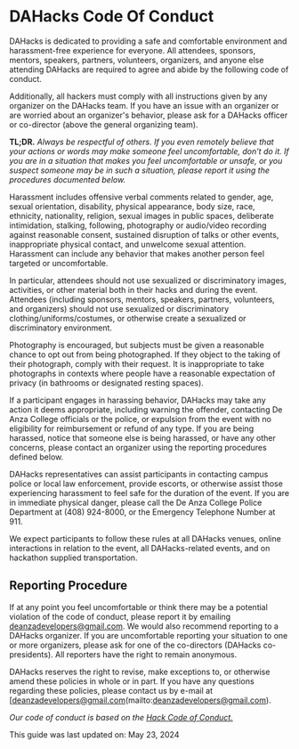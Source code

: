# DAHacks Code Of Conduct

DAHacks is dedicated to providing a safe and comfortable environment and harassment-free experience for everyone. All attendees, sponsors, mentors, speakers, partners, volunteers, organizers, and anyone else attending DAHacks are required to agree and abide by the following code of conduct.

Additionally, all hackers must comply with all instructions given by any organizer on the DAHacks team. If you have an issue with an organizer or are worried about an organizer's behavior, please ask for a DAHacks officer or co-director (above the general organizing team).

**TL;DR.** _Always be respectful of others. If you even remotely believe that your actions or words may make someone feel uncomfortable, don’t do it. If you are in a situation that makes you feel uncomfortable or unsafe, or you suspect someone may be in such a situation, please report it using the procedures documented below._

Harassment includes offensive verbal comments related to gender, age, sexual orientation, disability, physical appearance, body size, race, ethnicity, nationality, religion, sexual images in public spaces, deliberate intimidation, stalking, following, photography or audio/video recording against reasonable consent, sustained disruption of talks or other events, inappropriate physical contact, and unwelcome sexual attention. Harassment can include any behavior that makes another person feel targeted or uncomfortable.

In particular, attendees should not use sexualized or discriminatory images, activities, or other material both in their hacks and during the event. Attendees (including sponsors, mentors, speakers, partners, volunteers, and organizers) should not use sexualized or discriminatory clothing/uniforms/costumes, or otherwise create a sexualized or discriminatory environment.

Photography is encouraged, but subjects must be given a reasonable chance to opt out from being photographed. If they object to the taking of their photograph, comply with their request. It is inappropriate to take photographs in contexts where people have a reasonable expectation of privacy (in bathrooms or designated resting spaces).

If a participant engages in harassing behavior, DAHacks may take any action it deems appropriate, including warning the offender, contacting De Anza College officials or the police, or expulsion from the event with no eligibility for reimbursement or refund of any type. If you are being harassed, notice that someone else is being harassed, or have any other concerns, please contact an organizer using the reporting procedures defined below.

DAHacks representatives can assist participants in contacting campus police or local law enforcement, provide escorts, or otherwise assist those experiencing harassment to feel safe for the duration of the event. If you are in immediate physical danger, please call the De Anza College Police Department at (408) 924-8000, or the Emergency Telephone Number at 911.

We expect participants to follow these rules at all DAHacks venues, online interactions in relation to the event, all DAHacks-related events, and on hackathon supplied transportation.

## Reporting Procedure

If at any point you feel uncomfortable or think there may be a potential violation of the code of conduct, please report it by emailing [deanzadevelopers@gmail.com](mailto:deanzadevelopers@gmail.com). We would also recommend reporting to a DAHacks organizer. If you are uncomfortable reporting your situation to one or more organizers, please ask for one of the co-directors (DAHacks co-presidents). All reporters have the right to remain anonymous.

DAHacks reserves the right to revise, make exceptions to, or otherwise amend these policies in whole or in part. If you have any questions regarding these policies, please contact us by e-mail at [deanzadevelopers@gmail.com(mailto:deanzadevelopers@gmail.com).

_Our code of conduct is based on the [Hack Code of Conduct.](http://hackcodeofconduct.org/)_

This guide was last updated on: May 23, 2024
